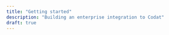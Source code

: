 ```yaml
---
title: "Getting started"
description: "Building an enterprise integration to Codat"
draft: true
---
```



